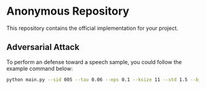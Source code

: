# Anonymous Repository

This repository contains the official implementation for your project. 

## Adversarial Attack

To perform an defense toward a speech sample, you could follow the example command below:

```bash
python main.py --sid 005 --tau 0.06 --eps 0.1 --ksize 11 --std 1.5 --b_num 16
